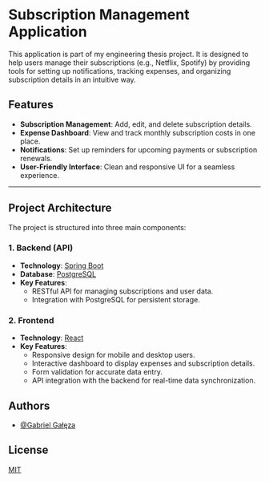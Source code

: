 # Subscription Management Application

This application is part of my engineering thesis project. It is designed to help users manage their subscriptions (e.g., Netflix, Spotify) by providing tools for setting up notifications, tracking expenses, and organizing subscription details in an intuitive way.

## Features

- **Subscription Management**: Add, edit, and delete subscription details.
- **Expense Dashboard**: View and track monthly subscription costs in one place.
- **Notifications**: Set up reminders for upcoming payments or subscription renewals.
- **User-Friendly Interface**: Clean and responsive UI for a seamless experience.

---

## Project Architecture

The project is structured into three main components:

### 1. Backend (API)
- **Technology**: [Spring Boot](https://spring.io/projects/spring-boot)
- **Database**: [PostgreSQL](https://www.postgresql.org/)
- **Key Features**:
  - RESTful API for managing subscriptions and user data.
  - Integration with PostgreSQL for persistent storage.

### 2. Frontend
- **Technology**: [React](https://reactjs.org/)
- **Key Features**:
  - Responsive design for mobile and desktop users.
  - Interactive dashboard to display expenses and subscription details.
  - Form validation for accurate data entry.
  - API integration with the backend for real-time data synchronization.
## Authors

- [@Gabriel Gałęza](https://www.github.com/YoungVigz)



## License

[MIT](https://choosealicense.com/licenses/mit/)


